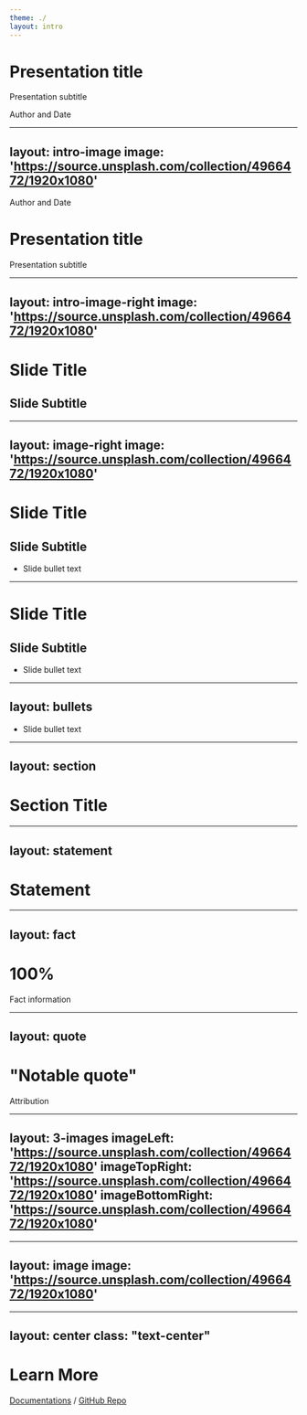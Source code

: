 ```yaml
---
theme: ./
layout: intro
---
```


# Presentation title

Presentation subtitle

<div class="absolute bottom-10">
  <span class="font-700">
    Author and Date
  </span>
</div>

---
layout: intro-image
image: 'https://source.unsplash.com/collection/4966472/1920x1080'
---

<div class="absolute top-10">
  <span class="font-700">
    Author and Date
  </span>
</div>

<div class="absolute bottom-10">
<h1>Presentation title</h1>
<p>Presentation subtitle</p>
</div>

---
layout: intro-image-right
image: 'https://source.unsplash.com/collection/4966472/1920x1080'
---

# Slide Title
## Slide Subtitle

---
layout: image-right
image: 'https://source.unsplash.com/collection/4966472/1920x1080'
---

# Slide Title
## Slide Subtitle

* Slide bullet text

---

# Slide Title
## Slide Subtitle

* Slide bullet text

---
layout: bullets
---

* Slide bullet text

---
layout: section
---

# Section Title

---
layout: statement
---

# Statement

---
layout: fact
---

# 100%
Fact information

---
layout: quote
---

# "Notable quote"
Attribution

---
layout: 3-images
imageLeft: 'https://source.unsplash.com/collection/4966472/1920x1080'
imageTopRight: 'https://source.unsplash.com/collection/4966472/1920x1080'
imageBottomRight: 'https://source.unsplash.com/collection/4966472/1920x1080'
---

---
layout: image
image: 'https://source.unsplash.com/collection/4966472/1920x1080'
---

---
layout: center
class: "text-center"
---

# Learn More

[Documentations](https://sli.dev) / [GitHub Repo](https://github.com/slidevjs/slidev)
